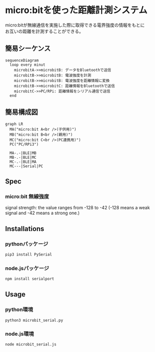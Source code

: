 # micro:bitを使った距離計測システム

micro:bitが無線通信を実施した際に取得できる電界強度の情報をもとに  
お互いの距離を計測することができる。

## 簡易シーケンス

```mermaid
sequenceDiagram
  loop every minut
    microbitA->>microbitB: データをBluetoothで送信
    microbitB->>microbitB: 電波強度を計測
    microbitB->>microbitB: 電波強度を距離情報に変換
    microbitB->>microbitC: 距離情報をBluetoothで送信
    microbitC->>PC/RPi: 距離情報をシリアル通信で送信
  end
```

## 簡易構成図

```mermaid
graph LR
  MA("micro:bit A<br />(子供用)")
  MB("micro:bit B<br />(親用)")
  MC("micro:bit C<br />(PC連携用)")
  PC("PC/RPi3")

  MA-.-|BLE|MB
  MB-.-|BLE|MC
  MC-.-|BLE|MA
  MC---|Serial|PC
```

## Spec

### micro:bit 無線強度

signal strength: the value ranges from -128 to -42 (-128 means a weak signal and -42 means a strong one.)

## Installations

### pythonパッケージ

```python
pip3 install PySerial
```

### node.jsパッケージ

```javascript
npm install serialport
```

## Usage

### python環境

```shell
python3 microbit_serial.py
```

### node.js環境

```shell
node microbit_serial.js
```
